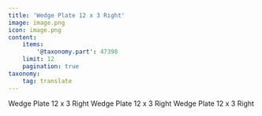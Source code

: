 ```yaml
---
title: 'Wedge Plate 12 x 3 Right'
image: image.png
icon: image.png
content:
    items:
        '@taxonomy.part': 47398
    limit: 12
    pagination: true
taxonomy:
    tag: translate
---
```


Wedge Plate 12 x 3 Right
Wedge Plate 12 x 3 Right
Wedge Plate 12 x 3 Right
